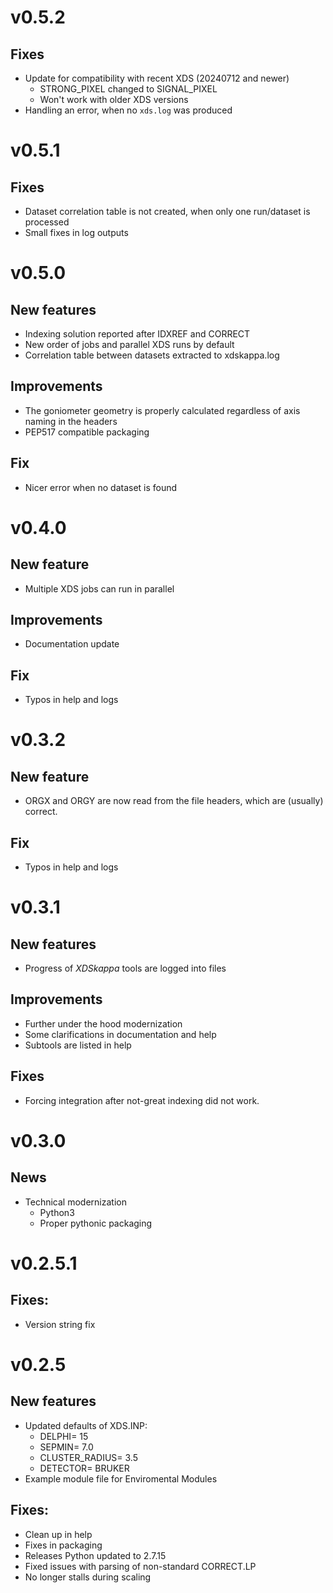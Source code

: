 v0.5.2
======

## Fixes

* Update for compatibility with recent XDS (20240712 and newer)
  * STRONG_PIXEL changed to SIGNAL_PIXEL
  * Won't work with older XDS versions
* Handling an error, when no `xds.log` was produced

v0.5.1
======

## Fixes

* Dataset correlation table is not created, when only one run/dataset is processed
* Small fixes in log outputs

v0.5.0
======

## New features
* Indexing solution reported after IDXREF and CORRECT
* New order of jobs and parallel XDS runs by default
* Correlation table between datasets extracted to xdskappa.log


## Improvements
* The goniometer geometry is properly calculated regardless of axis naming in the headers
* PEP517 compatible packaging

## Fix
* Nicer error when no dataset is found

v0.4.0
======

## New feature

* Multiple XDS jobs can run in parallel

## Improvements
* Documentation update

## Fix
* Typos in help and logs

v0.3.2
======

## New feature

* ORGX and ORGY are now read from the file headers, which are (usually) correct.

## Fix
* Typos in help and logs


v0.3.1
==========

## New features
  * Progress of *XDSkappa* tools are logged into files

## Improvements
  * Further under the hood modernization
  * Some clarifications in documentation and help
  * Subtools are listed in help
  
## Fixes
  * Forcing integration after not-great indexing did not work.


v0.3.0
==========

## News
  * Technical modernization
    * Python3
    * Proper pythonic packaging

v0.2.5.1
==========

## Fixes:
 * Version string fix


v0.2.5
==========

## New features
* Updated defaults of XDS.INP:
   * DELPHI= 15
   * SEPMIN= 7.0
   * CLUSTER_RADIUS= 3.5
   * DETECTOR= BRUKER
* Example module file for Enviromental Modules

## Fixes:
* Clean up in help
* Fixes in packaging
* Releases Python updated to 2.7.15
* Fixed issues with parsing of non-standard CORRECT.LP
* No longer stalls during scaling


